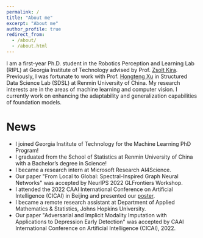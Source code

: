 ```yaml
---
permalink: /
title: "About me"
excerpt: "About me"
author_profile: true
redirect_from: 
  - /about/
  - /about.html
---
```


I am a first-year Ph.D. student in the Robotics Perception and Learning Lab (RIPL) at Georgia Institute of Technology advised by Prof. [Zsolt Kira](https://faculty.cc.gatech.edu/~zk15/). Previously, I was fortunate to work with Prof. [Hongteng Xu](https://hongtengxu.github.io/) in Structured Data Science Lab (SDSL) at Renmin University of China. My research interests are in the areas of machine learning and computer vision. I currently work on enhancing the adaptability and generalization capabilities of foundation models.

News
======
- I joined Georgia Institute of Technology for the Machine Learning PhD Program!
- I graduated from the School of Statistics at Renmin University of China with a Bachelor’s degree in Science!
- I became a research intern at Microsoft Research AI4Science.
- Our paper "From Local to Global: Spectral-Inspired Graph Neural Networks" was accepted by NeurIPS 2022 GLFrontiers Workshop.
- I attended the 2022 CAAI International Conference on Artificial Intelligence (CICAI) in Beijing and presented our [poster](https://chengyuehuang511.github.io/files/poster.pdf).
- I became a remote research assistant at Department of Applied Mathematics & Statistics, Johns Hopkins University.
- Our paper "Adversarial and Implicit Modality Imputation with Applications to Depression Early Detection" was accepted by CAAI International Conference on Artificial Intelligence (CICAI), 2022.


